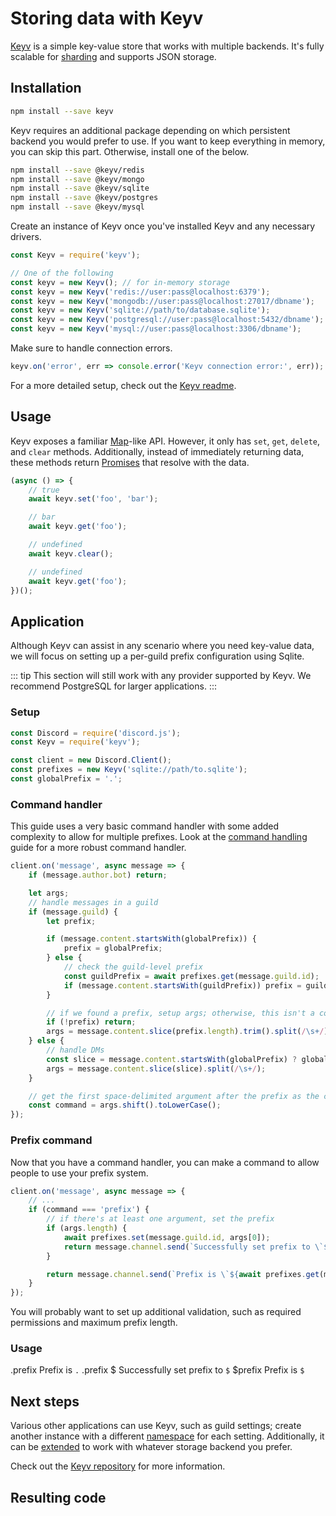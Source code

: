 # Storing data with Keyv

[Keyv](https://github.com/lukechilds/keyv) is a simple key-value store that works with multiple backends. It's fully scalable for [sharding](/sharding/) and supports JSON storage.

## Installation

```bash
npm install --save keyv
```

Keyv requires an additional package depending on which persistent backend you would prefer to use. If you want to keep everything in memory, you can skip this part. Otherwise, install one of the below.

```bash
npm install --save @keyv/redis
npm install --save @keyv/mongo
npm install --save @keyv/sqlite
npm install --save @keyv/postgres
npm install --save @keyv/mysql
```

Create an instance of Keyv once you've installed Keyv and any necessary drivers.
```js
const Keyv = require('keyv');

// One of the following
const keyv = new Keyv(); // for in-memory storage
const keyv = new Keyv('redis://user:pass@localhost:6379');
const keyv = new Keyv('mongodb://user:pass@localhost:27017/dbname');
const keyv = new Keyv('sqlite://path/to/database.sqlite');
const keyv = new Keyv('postgresql://user:pass@localhost:5432/dbname');
const keyv = new Keyv('mysql://user:pass@localhost:3306/dbname');
```

Make sure to handle connection errors.

```js
keyv.on('error', err => console.error('Keyv connection error:', err));
```

For a more detailed setup, check out the [Keyv readme](https://github.com/lukechilds/keyv/blob/master/README.md).

## Usage

Keyv exposes a familiar [Map](https://developer.mozilla.org/en-US/docs/Web/JavaScript/Reference/Global_Objects/Map)-like API. However, it only has `set`, `get`, `delete`, and `clear` methods. Additionally, instead of immediately returning data, these methods return [Promises](/additional-info/async-await.md) that resolve with the data.

```js
(async () => {
    // true
    await keyv.set('foo', 'bar');

    // bar
    await keyv.get('foo');

    // undefined
    await keyv.clear();

    // undefined
    await keyv.get('foo');
})();
```

## Application

Although Keyv can assist in any scenario where you need key-value data, we will focus on setting up a per-guild prefix configuration using Sqlite.

::: tip
This section will still work with any provider supported by Keyv. We recommend PostgreSQL for larger applications.
:::

### Setup

```js
const Discord = require('discord.js');
const Keyv = require('keyv');

const client = new Discord.Client();
const prefixes = new Keyv('sqlite://path/to.sqlite');
const globalPrefix = '.';
```

### Command handler

This guide uses a very basic command handler with some added complexity to allow for multiple prefixes. Look at the [command handling](/command-handling/) guide for a more robust command handler.

```js
client.on('message', async message => {
    if (message.author.bot) return;

    let args;
    // handle messages in a guild
    if (message.guild) {
        let prefix;

        if (message.content.startsWith(globalPrefix)) {
            prefix = globalPrefix;
        } else {
            // check the guild-level prefix
            const guildPrefix = await prefixes.get(message.guild.id);
            if (message.content.startsWith(guildPrefix)) prefix = guildPrefix;
        }

        // if we found a prefix, setup args; otherwise, this isn't a command
        if (!prefix) return;
        args = message.content.slice(prefix.length).trim().split(/\s+/);
    } else {
        // handle DMs
        const slice = message.content.startsWith(globalPrefix) ? globalPrefix.length : 0;
        args = message.content.slice(slice).split(/\s+/);
    }

    // get the first space-delimited argument after the prefix as the command
    const command = args.shift().toLowerCase();
});
```

### Prefix command

Now that you have a command handler, you can make a command to allow people to use your prefix system.

```js {3-11}
client.on('message', async message => {
    // ...
    if (command === 'prefix') {
        // if there's at least one argument, set the prefix
        if (args.length) {
            await prefixes.set(message.guild.id, args[0]);
            return message.channel.send(`Successfully set prefix to \`${args[0]}\``);
        }

        return message.channel.send(`Prefix is \`${await prefixes.get(message.guild.id) || globalPrefix}\``);
    }
});
```

You will probably want to set up additional validation, such as required permissions and maximum prefix length.

### Usage

<div is="discord-messages">
    <discord-message profile="user">
        .prefix
    </discord-message>
    <discord-message profile="bot">
        Prefix is <code class="discord-message-inline-code">.</code>
    </discord-message>
    <discord-message profile="user">
        .prefix $
    </discord-message>
    <discord-message profile="bot">
        Successfully set prefix to <code class="discord-message-inline-code">$</code>
    </discord-message>
    <discord-message profile="user">
        $prefix
    </discord-message>
    <discord-message profile="bot">
        Prefix is <code class="discord-message-inline-code">$</code>
    </discord-message>
</div>

## Next steps

Various other applications can use Keyv, such as guild settings; create another instance with a different [namespace](https://github.com/lukechilds/keyv#namespaces) for each setting. Additionally, it can be [extended](https://github.com/lukechilds/keyv#third-party-storage-adapters) to work with whatever storage backend you prefer.

Check out the [Keyv repository](https://github.com/lukechilds/keyv) for more information.

## Resulting code

<resulting-code />
